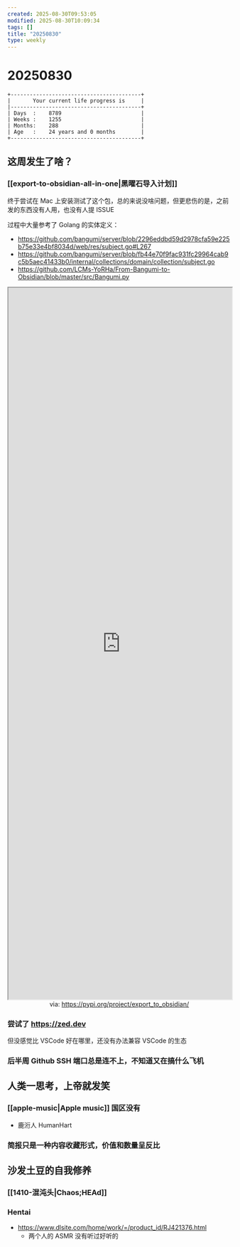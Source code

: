 ```yaml
---
created: 2025-08-30T09:53:05
modified: 2025-08-30T10:09:34
tags: []
title: "20250830"
type: weekly
---
```


# 20250830

```shell
+-----------------------------------------+
|       Your current life progress is     |
|-----------------------------------------+
| Days  :    8789                         |
| Weeks :    1255                         |
| Months:    288                          |
| Age   :    24 years and 0 months        |
+-----------------------------------------+
```

## 这周发生了啥？

### [[export-to-obsidian-all-in-one|黑曜石导入计划]]

终于尝试在 Mac 上安装测试了这个包，总的来说没啥问题，但更悲伤的是，之前发的东西没有人用，也没有人提 ISSUE

过程中大量参考了 Golang 的实体定义：

- https://github.com/bangumi/server/blob/2296eddbd59d2978cfa59e225b75e33e4bf8034d/web/res/subject.go#L267
- https://github.com/bangumi/server/blob/fb44e70f9fac931fc29964cab9c5b5aec41433b0/internal/collections/domain/collection/subject.go
- https://github.com/LCMs-YoRHa/From-Bangumi-to-Obsidian/blob/master/src/Bangumi.py

<iframe src='https://pypi.org/project/export_to_obsidian/' style='height:40vh;width:100%' class='iframe-radius' allow='fullscreen'></iframe>
<center>via: <a href='https://pypi.org/project/export_to_obsidian/' target='_blank' class='external-link'>https://pypi.org/project/export_to_obsidian/</a></center>

### 尝试了 https://zed.dev

但没感觉比 VSCode 好在哪里，还没有办法兼容 VSCode 的生态

### 后半周 Github SSH 端口总是连不上，不知道又在搞什么飞机

## 人类一思考，上帝就发笑

### [[apple-music|Apple music]] 国区没有

- 鹿洐人 HumanHart

### 简报只是一种内容收藏形式，价值和数量呈反比

## 沙发土豆的自我修养

### [[1410-混沌头|Chaos;HEAd]]

### Hentai

- https://www.dlsite.com/home/work/=/product_id/RJ421376.html
	- 两个人的 ASMR 没有听过好听的

